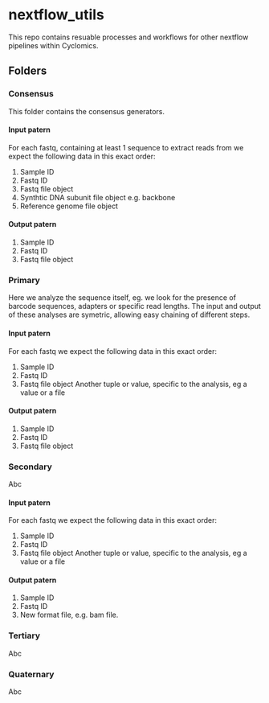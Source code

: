 # nextflow_utils

This repo contains resuable processes and workflows for other nextflow pipelines within Cyclomics.

## Folders

### Consensus
This folder contains the consensus generators.

#### Input patern
For each fastq, containing at least 1 sequence to extract reads from we expect the following data in  this exact order:
1. Sample ID
1. Fastq ID
1. Fastq file object
1. Synthtic DNA subunit file object e.g. backbone
1. Reference genome file object

#### Output patern
1. Sample ID
1. Fastq ID
1. Fastq file object

### Primary
Here we analyze the sequence itself, eg. we look for the presence of barcode sequences, adapters or specific read lengths.
The input and output of these analyses are symetric, allowing easy chaining of different steps.

#### Input patern
For each fastq we expect the following data in  this exact order:
1. Sample ID
1. Fastq ID
1. Fastq file object
Another tuple or value, specific to the analysis, eg a value or a file

#### Output patern
1. Sample ID
1. Fastq ID
1. Fastq file object

### Secondary
Abc

#### Input patern
For each fastq we expect the following data in  this exact order:
1. Sample ID
1. Fastq ID
1. Fastq file object
Another tuple or value, specific to the analysis, eg a value or a file

#### Output patern
1. Sample ID
1. Fastq ID
1. New format file, e.g. bam file.

### Tertiary
Abc

### Quaternary
Abc
